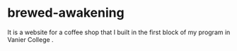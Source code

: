 # brewed-awakening

It is a website for a coffee shop that I built in the first block of my program in Vanier College .
